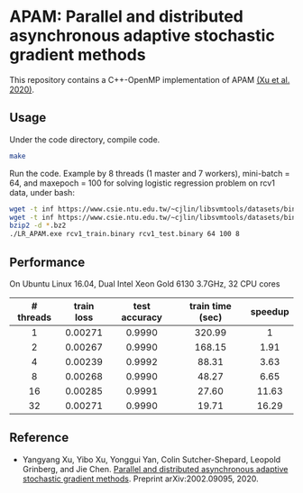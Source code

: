 # APAM: Parallel and distributed asynchronous adaptive stochastic gradient methods

This repository contains a C++-OpenMP implementation of APAM [(Xu et al. 2020)](#Xu2020).


## Usage

Under the code directory, compile code. 

```sh
make 
```

Run the code. Example by 8 threads (1 master and 7 workers), mini-batch = 64, and maxepoch = 100 for solving logistic regression problem on rcv1 data, under bash:

```sh
wget -t inf https://www.csie.ntu.edu.tw/~cjlin/libsvmtools/datasets/binary/rcv1_train.binary.bz2
wget -t inf https://www.csie.ntu.edu.tw/~cjlin/libsvmtools/datasets/binary/rcv1_test.binary.bz2
bzip2 -d *.bz2
./LR_APAM.exe rcv1_train.binary rcv1_test.binary 64 100 8
```

## Performance

On Ubuntu Linux 16.04, Dual Intel Xeon Gold 6130 3.7GHz, 32 CPU cores

|# threads | train loss | test accuracy | train time (sec) | speedup|
| :-------: | :---------: | :-----------: | :--------------: | :-----: |
| 1           | 0.00271   | 0.9990       | 320.99            | 1        |
| 2           | 0.00267   | 0.9990       | 168.15            | 1.91   |
| 4           | 0.00239   | 0.9992       | 88.31              | 3.63   |
| 8           | 0.00268   | 0.9990       | 48.27              | 6.65   |
| 16         | 0.00285   | 0.9991       | 27.60              | 11.63 |
| 32         | 0.00271   | 0.9990       | 19.71              | 16.29 |

## Reference

- <a name="Xu2020"></a>Yangyang Xu, Yibo Xu, Yonggui Yan, Colin Sutcher-Shepard, Leopold Grinberg, and Jie Chen. [Parallel and distributed asynchronous adaptive stochastic gradient methods](https://arxiv.org/abs/2002.09095). Preprint arXiv:2002.09095, 2020.
